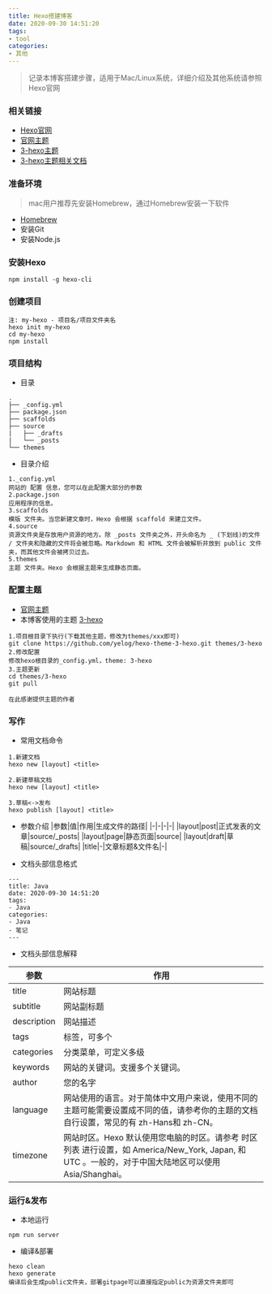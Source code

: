 ```yaml
---
title: Hexo搭建博客
date: 2020-09-30 14:51:20
tags: 
- tool
categories: 
- 其他
---
```


> 记录本博客搭建步骤，适用于Mac/Linux系统，详细介绍及其他系统请参照Hexo官网


### 相关链接
- [Hexo官网](https://hexo.io/zh-cn/)
- [官网主题](https://hexo.io/themes/)
- [3-hexo主题](https://github.com/yelog/hexo-theme-3-hexo)
- [3-hexo主题相关文档](https://yelog.org/2017/03/13/3-hexo-logs/)

### 准备环境
> mac用户推荐先安装Homebrew，通过Homebrew安装一下软件
- [Homebrew](https://brew.sh/)
- 安装Git
- 安装Node.js

### 安装Hexo
```textmate
npm install -g hexo-cli
```

### 创建项目
```shell
注: my-hexo - 项目名/项目文件夹名
hexo init my-hexo
cd my-hexo
npm install
```

### 项目结构

- 目录
```textmate
.
├── _config.yml
├── package.json
├── scaffolds
├── source
|   ├── _drafts
|   └── _posts
└── themes
```

- 目录介绍

```textmate
1._config.yml
网站的 配置 信息，您可以在此配置大部分的参数
2.package.json
应用程序的信息。
3.scaffolds
模版 文件夹。当您新建文章时，Hexo 会根据 scaffold 来建立文件。
4.source
资源文件夹是存放用户资源的地方。除 _posts 文件夹之外，开头命名为 _ (下划线)的文件 / 文件夹和隐藏的文件将会被忽略。Markdown 和 HTML 文件会被解析并放到 public 文件夹，而其他文件会被拷贝过去。
5.themes
主题 文件夹。Hexo 会根据主题来生成静态页面。
```
### 配置主题
- [官网主题](https://hexo.io/themes/)
- 本博客使用的主题 [3-hexo](https://github.com/yelog/hexo-theme-3-hexo)

```textmate
1.项目根目录下执行(下载其他主题，修改为themes/xxx即可)
git clone https://github.com/yelog/hexo-theme-3-hexo.git themes/3-hexo
2.修改配置
修改hexo根目录的_config.yml，theme: 3-hexo
3.主题更新
cd themes/3-hexo
git pull

在此感谢提供主题的作者
```

### 写作
- 常用文档命令

```textmate
1.新建文档
hexo new [layout] <title>

2.新建草稿文档
hexo new [layout] <title>

3.草稿<->发布
hexo publish [layout] <title>
```
- 参数介绍
|参数|值|作用|生成文件的路径|
|-|-|-|-|
|layout|post|正式发表的文章|source/_posts|
|layout|page|静态页面|source|
|layout|draft|草稿|source/_drafts|
|title|-|文章标题&文件名|-|

- 文档头部信息格式

```textmate
---
title: Java
date: 2020-09-30 14:51:20
tags: 
- Java
categories: 
- Java
- 笔记
---
```

- 文档头部信息解释

|参数|作用|
|-|-|
|title|	网站标题|
|subtitle|	网站副标题|
|description|	网站描述|
|tags|标签，可多个|
|categories|分类菜单，可定义多级|
|keywords|	网站的关键词。支援多个关键词。|
|author|	您的名字|
|language|	网站使用的语言。对于简体中文用户来说，使用不同的主题可能需要设置成不同的值，请参考你的主题的文档自行设置，常见的有 zh-Hans和 zh-CN。|
|timezone|	网站时区。Hexo 默认使用您电脑的时区。请参考 时区列表 进行设置，如 America/New_York, Japan, 和 UTC 。一般的，对于中国大陆地区可以使用 Asia/Shanghai。|

### 运行&发布
- 本地运行
```textmate
npm run server
```
- 编译&部署
```textmate
hexo clean 
hexo generate
编译后会生成public文件夹，部署gitpage可以直接指定public为资源文件夹即可
```
